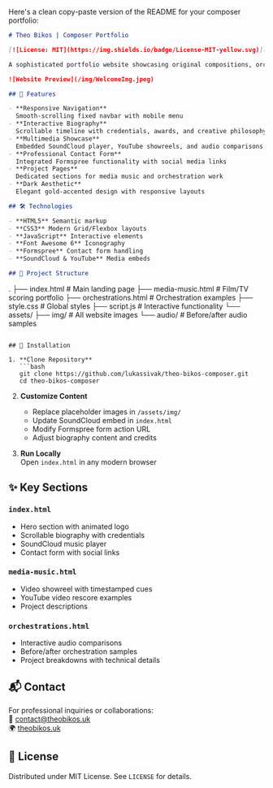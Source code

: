 Here's a clean copy-paste version of the README for your composer portfolio:

```markdown
# Theo Bikos | Composer Portfolio

[![License: MIT](https://img.shields.io/badge/License-MIT-yellow.svg)](https://opensource.org/licenses/MIT)

A sophisticated portfolio website showcasing original compositions, orchestration work, and film scoring expertise. Features a dark-themed, responsive design with immersive multimedia elements.

![Website Preview](/img/WelcomeImg.jpeg)

## 🎹 Features

- **Responsive Navigation**  
  Smooth-scrolling fixed navbar with mobile menu
- **Interactive Biography**  
  Scrollable timeline with credentials, awards, and creative philosophy
- **Multimedia Showcase**  
  Embedded SoundCloud player, YouTube showreels, and audio comparisons
- **Professional Contact Form**  
  Integrated Formspree functionality with social media links
- **Project Pages**  
  Dedicated sections for media music and orchestration work
- **Dark Aesthetic**  
  Elegant gold-accented design with responsive layouts

## 🛠 Technologies

- **HTML5** Semantic markup
- **CSS3** Modern Grid/Flexbox layouts
- **JavaScript** Interactive elements
- **Font Awesome 6** Iconography
- **Formspree** Contact form handling
- **SoundCloud & YouTube** Media embeds

## 📂 Project Structure

```
.
├── index.html                 # Main landing page
├── media-music.html           # Film/TV scoring portfolio
├── orchestrations.html        # Orchestration examples
├── style.css                  # Global styles
├── script.js                  # Interactive functionality
└── assets/
    ├── img/                   # All website images
    └── audio/                 # Before/after audio samples
```

## 🚀 Installation

1. **Clone Repository**
   ```bash
   git clone https://github.com/lukassivak/theo-bikos-composer.git
   cd theo-bikos-composer
   ```

2. **Customize Content**
   - Replace placeholder images in `/assets/img/`
   - Update SoundCloud embed in `index.html`
   - Modify Formspree form action URL
   - Adjust biography content and credits

3. **Run Locally**  
   Open `index.html` in any modern browser

## ✨ Key Sections

### `index.html`
- Hero section with animated logo
- Scrollable biography with credentials
- SoundCloud music player
- Contact form with social links

### `media-music.html`
- Video showreel with timestamped cues
- YouTube video rescore examples
- Project descriptions

### `orchestrations.html` 
- Interactive audio comparisons
- Before/after orchestration samples
- Project breakdowns with technical details

## 📬 Contact

For professional inquiries or collaborations:  
📧 [contact@theobikos.uk](mailto:contact@theobikos.uk)  
🌍 [theobikos.uk](https://www.theobikos.uk)

## 📜 License

Distributed under MIT License. See `LICENSE` for details.
```